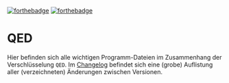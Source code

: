 [![forthebadge](https://forthebadge.com/images/badges/contains-tasty-spaghetti-code.svg)](https://forthebadge.com)
[![forthebadge](https://forthebadge.com/images/badges/works-on-my-machine.svg)](https://forthebadge.com)
# QED
Hier befinden sich alle wichtigen Programm-Dateien im Zusammenhang der Verschlüsselung `QED`. Im [Changelog](CHANGELOG.md) befindet sich eine (grobe) Auflistung aller (verzeichneten) Änderungen zwischen Versionen.
